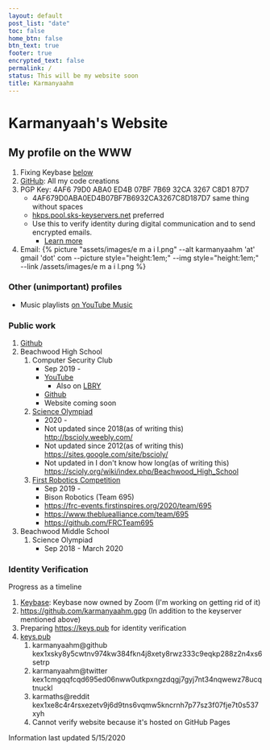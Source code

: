 ```yaml
---
layout: default
post_list: "date"
toc: false
home_btn: false
btn_text: true
footer: true
encrypted_text: false
permalink: /
status: This will be my website soon
title: Karmanyaahm
---
```


# Karmanyaah's Website

## My profile on the WWW

1. Fixing Keybase [below](#identity-verification)
2. [GitHub](https://github.com/karmanyaahm): All my code creations
3. PGP Key: 4AF6 79D0 ABA0 ED4B 07BF 7B69 32CA 3267 C8D1 87D7
   - 4AF679D0ABA0ED4B07BF7B6932CA3267C8D187D7 same thing without spaces
   - [hkps.pool.sks-keyservers.net](http://hkps.pool.sks-keyservers.net) preferred
   - Use this to verify identity during digital communication and to send encrypted emails.
     - [Learn more](https://emailselfdefense.fsf.org/en/)
4. Email: {% picture "assets/images/e m a i l.png" --alt karmanyaahm 'at' gmail 'dot' com --picture style="height:1em;" --img style="height:1em;" --link /assets/images/e m a i l.png %}

### Other (unimportant) profiles

- Music playlists [on YouTube Music](https://music.youtube.com/browse/UCiBpDtvo8GthIt7cXcR5Gqw)

### Public work

1. [Github](https://github.com/karmanyaahm)
2. Beachwood High School
   1. Computer Security Club
      - Sep 2019 -
      - [YouTube](https://www.youtube.com/channel/UCgYgYy_LWyq8-M3JVvRA47Q)
        - Also on [LBRY](https://open.lbry.com/@bhsComputerSecurity:c?r=Ac8wgDtgRUsEEL5YXavpfVZxidHbPTmC)
      - [Github](https://github.com/Beachwood-High-School)
      - Website coming soon
   2. [Science Olympiad](https://www.soinc.org/)
      - 2020 -
      - Not updated since 2018(as of writing this) <http://bscioly.weebly.com/>
      - Not updated since 2012(as of writing this) <https://sites.google.com/site/bscioly/>
      - Not updated in I don't know how long(as of writing this) <https://scioly.org/wiki/index.php/Beachwood_High_School>
   3. [First Robotics Competition](https://www.firstinspires.org/robotics/frc)
      - Sep 2019 -
      - Bison Robotics (Team 695)
      - <https://frc-events.firstinspires.org/2020/team/695>
      - <https://www.thebluealliance.com/team/695>
      - <https://github.com/FRCTeam695>
3. Beachwood Middle School
   1. Science Olympiad
      - Sep 2018 - March 2020

### Identity Verification

Progress as a timeline

1.  [Keybase](https://keybase.io/karmanyaahm): Keybase now owned by Zoom (I'm working on getting rid of it)
2.  <https://github.com/karmanyaahm.gpg> (In addition to the keyserver mentioned above)
3.  Preparing <https://keys.pub> for identity verification
4.  [keys.pub](https://keys.pub/)
    1. karmanyaahm@github kex1xsky8y5cwtnv974kw384fkn4j8xety8rwz333c9eqkp288z2n4xs6setrp
    2. karmanyaahm@twitter kex1cmgqqfcqd695ed06nww0utkpxngzdqgj7gyj7nt34nqwewz78ucqtnuckl
    3. karmaths@reddit kex1xe8c4r4rsxezetv9j6d9tns6vqmw5kncrnh7p77sz3f07fje7t0s537xyh
    4. Cannot verify website because it's hosted on GitHub Pages

Information last updated 5/15/2020
